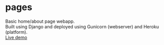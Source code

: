 # pages
Basic home/about page webapp.</br>
Built using Django and deployed using Gunicorn (webserver) and Heroku (platform).</br>
[Live demo](https://still-brook-48052.herokuapp.com/)
